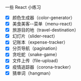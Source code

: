 一些 React 小练习
* [x] 颜色生成器（color-generator）
* [x] 美食美客--菜单（menu-react）
* [x] 旅游目的地（travel-destination）
* [x] 幻灯片（slider-react）
* [x] 记账本（expense-tracker）
* [x] 分页导航（pagination）
* [x] 贪吃蛇（snake-game）
* [x] 文件上传（file-upload）
* [x] 疫情追踪器（corona-tracker）
* [x] 猜单词（hangman）